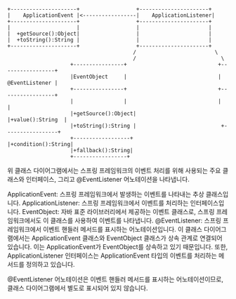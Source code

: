 ```

+---------------------+                  +----------------------+
|    ApplicationEvent |<-----------------|    ApplicationListener|
+---------------------+                  +----------------------+
|                     |                  |                      |
|  +getSource():Object|                  |                      |
|  +toString():String |                  |                      |
+---------------------+                  +----------------------+
                                        /                         \
                                        /                           \
                    +----------------+                             +-----------------+
                    |EventObject     |                             |  @EventListener |
                    +----------------+                             +-----------------+
                    |                |                             |                 |
                    |+getSource():Object|                           |+value():String  |
                    |+toString():String |                           +-----------------+
                    +------------------+                           |+condition():String|
                    |+fallback():String|
                    +-----------------+

```



위 클래스 다이어그램에서는 스프링 프레임워크의 이벤트 처리를 위해 사용되는 주요 클래스와 인터페이스, 그리고 @EventListener 어노테이션을 나타냅니다.

ApplicationEvent: 스프링 프레임워크에서 발생하는 이벤트를 나타내는 추상 클래스입니다.
ApplicationListener: 스프링 프레임워크에서 이벤트를 처리하는 인터페이스입니다.
EventObject: 자바 표준 라이브러리에서 제공하는 이벤트 클래스로, 스프링 프레임워크에서도 이 클래스를 사용하여 이벤트를 나타냅니다.
@EventListener: 스프링 프레임워크에서 이벤트 핸들러 메서드를 표시하는 어노테이션입니다.
이 클래스 다이어그램에서는 ApplicationEvent 클래스와 EventObject 클래스가 상속 관계로 연결되어 있습니다. 이는 ApplicationEvent가 EventObject를 상속하고 있기 때문입니다. 또한, ApplicationListener 인터페이스는 ApplicationEvent 타입의 이벤트를 처리하는 메서드를 정의하고 있습니다.

@EventListener 어노테이션은 이벤트 핸들러 메서드를 표시하는 어노테이션이므로, 클래스 다이어그램에서 별도로 표시되어 있지 않습니다.
